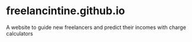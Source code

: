 # freelancintine.github.io
A website to guide new freelancers and predict their incomes with charge calculators
